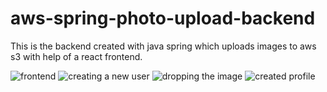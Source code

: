 # aws-spring-photo-upload-backend
This is the backend created with java spring which uploads images to aws s3 with help of a react frontend.

![frontend](https://i.imgur.com/FBdEU0g.png)
![creating a new user](https://i.imgur.com/xPh55sh.png)
![dropping the image](https://i.imgur.com/CPWhsHg.png)
![created profile](https://i.imgur.com/YDUjq5v.png)

